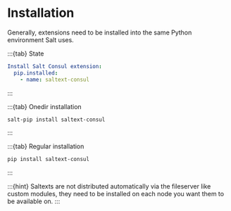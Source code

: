 # Installation

Generally, extensions need to be installed into the same Python environment Salt uses.

:::{tab} State
```yaml
Install Salt Consul extension:
  pip.installed:
    - name: saltext-consul
```
:::

:::{tab} Onedir installation
```bash
salt-pip install saltext-consul
```
:::

:::{tab} Regular installation
```bash
pip install saltext-consul
```
:::

:::{hint}
Saltexts are not distributed automatically via the fileserver like custom modules, they need to be installed
on each node you want them to be available on.
:::
